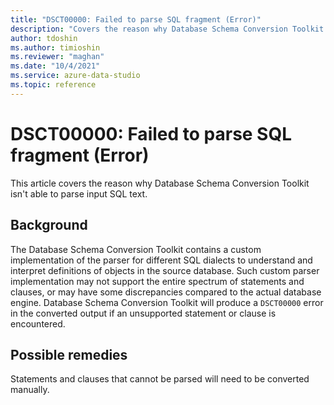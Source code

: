 ```yaml
---
title: "DSCT00000: Failed to parse SQL fragment (Error)"
description: "Covers the reason why Database Schema Conversion Toolkit isn't able to parse input SQL text."
author: tdoshin
ms.author: timioshin
ms.reviewer: "maghan"
ms.date: "10/4/2021"
ms.service: azure-data-studio
ms.topic: reference
---
```


# DSCT00000: Failed to parse SQL fragment (Error)

This article covers the reason why Database Schema Conversion Toolkit isn't able to parse input SQL text.

## Background

The Database Schema Conversion Toolkit contains a custom implementation of the parser for different SQL dialects to understand and interpret definitions of objects in the source database. Such custom parser implementation may not support the entire spectrum of statements and clauses, or may have some discrepancies compared to the actual database engine. Database Schema Conversion Toolkit will produce a `DSCT00000` error in the converted output if an unsupported statement or clause is encountered.

## Possible remedies

Statements and clauses that cannot be parsed will need to be converted manually.
